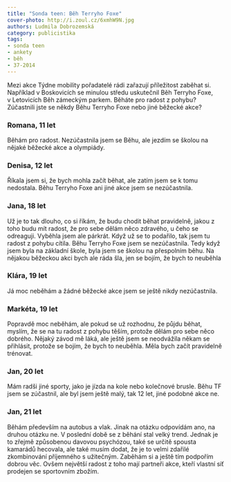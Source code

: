 ```yaml
---
title: "Sonda teen: Běh Terryho Foxe"
cover-photo: http://i.zoul.cz/6xmhW9N.jpg
authors: Ludmila Dobrozemská
category: publicistika
tags:
- sonda teen
- ankety
- běh
- 37-2014 
---
```


Mezi akce Týdne mobility pořadatelé rádi zařazují příležitost zaběhat si. Například v Boskovicích se minulou středu uskutečnil Běh Terryho Foxe, v Letovicích Běh zámeckým parkem. Běháte pro radost z pohybu? Zúčastnili jste se někdy Běhu Terryho Foxe nebo jiné běžecké akce?

### Romana, 11 let
Běhám pro  radost. Nezúčastnila jsem se Běhu, ale jezdím se školou na nějaké běžecké akce a olympiády.

### Denisa, 12 let
Říkala jsem si, že bych mohla začít běhat, ale zatím jsem se k tomu nedostala. Běhu Terryho Foxe ani jiné akce jsem se nezúčastnila.

### Jana, 18 let
Už je to tak dlouho, co si říkám, že budu chodit běhat pravidelně, jakou z toho budu mít radost, že pro sebe dělám něco zdravého, u čeho se odreaguji. Vyběhla jsem ale párkrát. Když už se to podařilo, tak jsem tu radost z pohybu cítila. Běhu Terryho Foxe jsem se nezúčastnila. Tedy když jsem byla na základní škole, byla jsem se školou na přespolním běhu. Na nějakou běžeckou akci bych ale ráda šla, jen se bojím, že bych to neuběhla

### Klára, 19 let
Já moc neběhám a žádné běžecké akce jsem se ještě nikdy nezúčastnila.

### Markéta, 19 let
Popravdě moc neběhám, ale pokud se už rozhodnu, že půjdu běhat, myslím, že se na tu radost z pohybu těším, protože dělám pro sebe něco dobrého. Nějaký závod mě láká, ale ještě jsem se neodvážila někam se přihlásit, protože se bojím, že bych to neuběhla. Měla bych začít pravidelně trénovat.

### Jan, 20  let
Mám radši jiné sporty, jako je jízda na kole nebo kolečnové brusle. Běhu TF jsem se zúčastnil, ale byl jsem ještě malý, tak 12 let, jiné podobné akce ne.

### Jan, 21 let
Běhám především na autobus a vlak. Jinak na otázku odpovídám ano, na druhou otázku ne. V poslední době se z běhání stal velký trend. Jednak je to zřejmě způsobenou davovou psychózou, také se určitě spousta kamarádů hecovala, ale také musím dodat, že je to velmi zdařilé zkombinování příjemného s užitečným. Zaběhám si a ještě tím podpořím dobrou věc. Ovšem největší radost z toho mají partneři akce, kteří vlastní síť prodejen se sportovním zbožím.